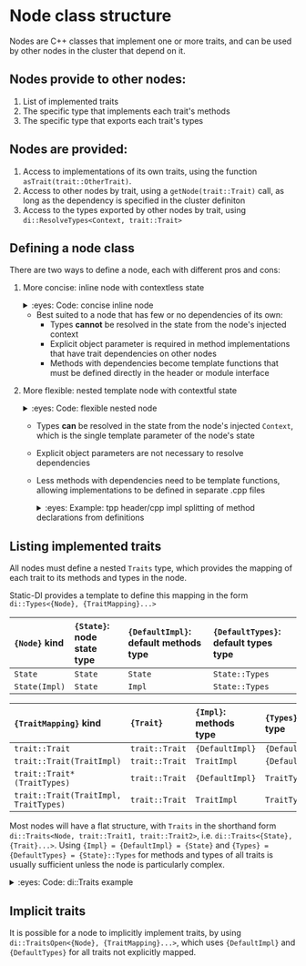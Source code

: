# Node class structure

Nodes are C++ classes that implement one or more traits, and can be used by other nodes in the cluster that depend on it.

## Nodes provide to other nodes:
1. List of implemented traits
2. The specific type that implements each trait's methods
3. The specific type that exports each trait's types

## Nodes are provided:
1. Access to implementations of its own traits, using the function `asTrait(trait::OtherTrait)`.
2. Access to other nodes by trait, using a `getNode(trait::Trait)` call, as long as the dependency is specified in the cluster definiton
3. Access to the types exported by other nodes by trait, using `di::ResolveTypes<Context, trait::Trait>`

## Defining a node class
There are two ways to define a node, each with different pros and cons:
1. More concise: inline node with contextless state
      <details>
      <summary>:eyes: Code: concise inline node</summary>

      ```cpp
      struct PiCache : di::Node
      {
         using Traits = di::Traits<PiCache, trait::Pi>;

         // Context can only be deduced in member functions via an explicit object parameter (deducing-this)
         double apply(this auto& self, trait::Pi::calc)
         {
            if (std::isnan(self.piValue)) [[unlikely]]
               self.piValue = self.getNode(trait::pi).calc();
            return self.piValue;
         }

         double piValue = NAN;
      };
      ```
      </details>

      - Best suited to a node that has few or no dependencies of its own:
         - Types **cannot** be resolved in the state from the node's injected context
         - Explicit object parameter is required in method implementations that have trait dependencies on other nodes
         - Methods with dependencies become template functions that must be defined directly in the header or module interface
2. More flexible: nested template node with contextful state
      <details>
      <summary>:eyes: Code: flexible nested node</summary>

      ```cpp
      struct PiCache
      {
         // Nested node *must* be a unary class template called `Node`
         template<class Context>
         struct Node : di::Node
         {
            using Traits = di::Traits<Node, trait::Pi>;

            using Float = Context::Root::Float;

            // Context is available without needing to use an explicit object parameter
            Float apply(trait::Pi::calc)
            {
               if (std::isnan(piValue)) [[unlikely]]
                  piValue = getNode(trait::pi).calc();
               return piValue;
            }

            Float piValue = std::numeric_limits<Float>::quiet_NaN();
         };
      };
      ```
      </details>

      - Types **can** be resolved in the state from the node's injected `Context`, which is the single template parameter of the node's state
      - Explicit object parameters are not necessary to resolve dependencies

      - Less methods with dependencies need to be template functions, allowing implementations to be defined in separate .cpp files
         <details>
         <summary>:eyes: Example: tpp header/cpp impl splitting of method declarations from definitions</summary>

         ```cpp
         // pi_cache.hpp
         #include <di/di.hpp>

         struct PiCache
         {
            // Nested node *must* be a unary class template called `Node`
            template<class Context>
            struct Node : di::Node
            {
               using Traits = di::Traits<Node, trait::Pi>;

               using Float = Context::Root::Float;

               Float apply(trait::Pi::calc);

               Float piValue = std::numeric_limits<Float>::quiet_NaN();
            };
         };
         ```
         ```cpp
         // pi_cache.tpp
         #include "pi_cache.hpp"

         template<class Context>
         auto PiCache::Node<Context>::apply(trait::Pi::Calc) -> Float
         {
            if (std::isnan(piValue)) [[unlikely]]
               piValue = getNode(trait::pi).calc();
            return piValue;
         }
         ```
         ```CMake
         # CMakeLists.txt
         add_executable(math_lib main.cpp)

         # Generates math.hxx from math.hxx.dig (which defines MathCluster)
         target_generate_di_headers(math_lib)

         # Generates {build_dir}/src/piCache.cpp, which instantiates PiCache::Node<Context>
         # with the Context injected by MathCluster, and adds it to math_lib
         target_generate_di_src(math_lib
            GRAPH_HEADER   math.hxx
            GRAPH_TYPE     di::Graph<MathCluster>
            NODES
               piCache     pi_cache.tpp
               # ... other nodes not shown here
         )
         ```
         ```cpp
         // {build_dir}/src/piCache.cpp generated by target_generate_di_src
         #include "math.hxx"
         #include <di/macros.hpp>

         #include "pi_cache.tpp"

         DI_INSTANTIATE(di::Graph<MathCluster>, piCache)
         ```
         </details>

## Listing implemented traits

All nodes must define a nested `Traits` type, which provides the mapping of each trait to its methods and types in the node.

Static-DI provides a template to define this mapping in the form `di::Types<{Node}, {TraitMapping}...>`

|`{Node}` kind|`{State}`: node state type|`{DefaultImpl}`: default methods type|`{DefaultTypes}`: default types type|
|:---|:---|:---|:---|
|`State`|`State`|`State`|`State::Types`|
|`State(Impl)`|`State`|`Impl`|`State::Types`|

|`{TraitMapping}` kind|`{Trait}`|`{Impl}`: methods type|`{Types}`: types type|
|:---|:---|:---|:---|
|`trait::Trait`|`trait::Trait`|`{DefaultImpl}`|`{DefaultTypes}`|
|`trait::Trait(TraitImpl)`|`trait::Trait`|`TraitImpl`|`{DefaultTypes}`|
|`trait::Trait*(TraitTypes)`|`trait::Trait`|`{DefaultImpl}`|`TraitTypes`|
|`trait::Trait(TraitImpl, TraitTypes)`|`trait::Trait`|`TraitImpl`|`TraitTypes`|

Most nodes will have a flat structure, with `Traits` in the shorthand form `di::Traits<Node, trait::Trait1, trait::Trait2>`, i.e. `di::Traits<{State}, {Trait}...>`. Using `{Impl} = {DefaultImpl} = {State}` and `{Types} = {DefaultTypes} = {State}::Types` for methods and types of all traits is usually sufficient unless the node is particularly complex.

<details>
<summary>:eyes: Code: di::Traits example</summary>

```
cluster Dinner
{
   guest = Guest
   fruit = FruitBasket

   using g = trait::Guest
   using a = trait::Apple, b = trait::Banana, o = trait::Orange, t = trait::Tangerine

   [g] .. --> guest
   [a]        guest --> fruit
   [b]        guest --> fruit
   [o]        guest --> fruit
   [t]        guest --> fruit
}

trait Guest
{
   eat() -> void
}

trait Apple
{
   take()
}

trait Banana
{
   take()
}

trait Orange [Types]
{
   requires typename Types::Orange
   take() -> Types::Orange
}

// Tangerine has an identical interface to Orange, but is resolved by a different name (advanced)
trait Tangerine = Orange
```
```cpp
struct FruitBasket
{
   template<class Context>
   struct Node : di::Node
   {
      struct Apple; // detached interface
      struct BananaTypes;
      struct Tangerine; // overrides Node::apply(trait::Orange::take)
      struct TangerineTypes; // overrides Types::Orange

      using Traits = di::Traits<Node
         , trait::Orange // methods: Node, types: Node::Types
         , trait::Apple(Apple)  // m: Apple, t: Node::Types
         , trait::Banana*(BananaTypes) // m: Node, t: BananaTypes
         , trait::Tangerine(Tangerine, TangerineTypes) // m: Tangerine, t: TangerineTypes
      >;

      struct Types
      {
         using Apple = int;
         using Orange = int;
      };

      struct TangerineTypes
      {
         using Orange = long;
      };

      struct BananaTypes
      {
         using Banana = int;
      };

      int apples = 2, oranges = 1, bananas = 2;
      long tangerines = 5;

      template<class Int>
      static Int take(Int& source, Int amount)
      {
         Int taken = std::min(source, amount);
         source -= taken;
         return taken;
      }

      Types::Orange apply(trait::Orange::take, Types::Orange amount)
      {
         return take(oranges, amount);
      }

      struct Apple : di::DetachedInterface
      {
         // Detached interface accesses state through explicit object paramater
         Types::Apple apply(this auto& self, trait::Apple::take, Types::Apple amount)
         {
            return take(self->apples, amount);
         }
      };

      BananaTypes::Banana apply(trait::Banana::take, BananaTypes::Banana amount)
      {
         return take(bananas, amount);
      }
   };
};

// Tangerine extends Node, so must be defined after Node
template<class Context>
struct FruitBasket::Node<Context>::Tangerine : Node
{
   // Overrides Node::apply(trait::Orange::take, int) for trait::Tangerine only
   TangerineTypes::Orange apply(trait::Orange::take, TangerineTypes::Orange amount)
   {
      return take(tangerines, amount);
   }
};
```
```cpp
struct Guest : di::Node
{
   using Traits = di::Traits<Guest, trait::Guest>;

   template<class Self>
   void apply(this Self& self, trait::Guest::eat)
   {
      using Context = di::ContextOf<Self>;

      // FruitBasket::Node<...>::Types::Orange
      using Orange = di::ResolveTypes<Context, trait::Orange>::Orange;
      // FruitBasket::Node<...>::Types::Apple
      using Apple = di::ResolveTypes<Context, trait::Apple>::Apple;
      // FruitBasket::Node<...>::BananaTypes::Banana
      using Banana = di::ResolveTypes<Context, trait::Banana>::Banana;
      // FruitBasket::Node<...>::TangerineTypes::Orange
      using Tangerine = di::ResolveTypes<Context, trait::Tangerine>::Orange;

      // FruitBasket::Node<...>::apply(trait::Orange::take{}, 3)
      std::same_as<Orange> auto oranges = self.getNode(trait::orange).take(3);
      // di::DetachedImpl<FruitBasket::Node<...>, FruitBasket::Node<...>::Apple>::apply(trait::Apple::take{}, 3)
      std::same_as<Apple> auto apples = self.getNode(trait::apple).take(3);
      // FruitBasket::Node<...>::apply(trait::Banana::take{}, 3)
      std::same_as<Banana> auto bananas = self.getNode(trait::banana).take(3);
      // FruitBasket::Node<...>::Tangerine::apply(trait::Orange::take{}, 3)
      std::same_as<Tangerine> auto tangerines = self.getNode(trait::tangerine).take(3);

      assert(apples == 2);
      assert(oranges == 1);
      assert(bananas == 2);
      assert(tangerines == 3);
   }
};
```
</details>

## Implicit traits

It is possible for a node to implicitly implement traits, by using `di::TraitsOpen<{Node}, {TraitMapping}...>`, which uses `{DefaultImpl}` and `{DefaultTypes}` for all traits not explicitly mapped.
